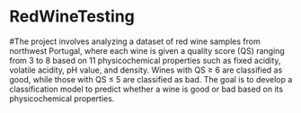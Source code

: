 # RedWineTesting
#The project involves analyzing a dataset of red wine samples from northwest Portugal, where each wine is given a quality score (QS) ranging from 3 to 8 based on 11 physicochemical properties such as fixed acidity, volatile acidity, pH value, and density. Wines with QS ≥ 6 are classified as good, while those with QS ≤ 5 are classified as bad. The goal is to develop a classification model to predict whether a wine is good or bad based on its physicochemical properties.
